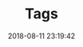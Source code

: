---
title: Tags
typora-copy-images-to: tags
date: 2018-08-11 23:19:42
type: "tags"
comments: false
---